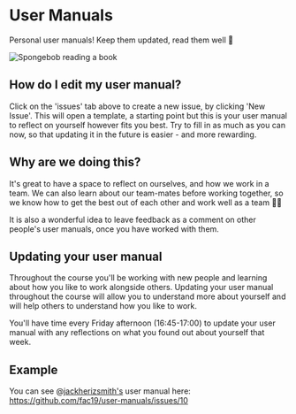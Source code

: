 # User Manuals
Personal user manuals! Keep them updated, read them well 📒

![Spongebob reading a book](https://media.giphy.com/media/WoWm8YzFQJg5i/giphy.gif)

## How do I edit my user manual?
Click on the 'issues' tab above to create a new issue, by clicking 'New Issue'.
This will open a template, a starting point but this is your user manual to reflect on yourself however fits you best. Try to fill in as much as you can now, so that updating it in the future is easier - and more rewarding.

## Why are we doing this?
It's great to have a space to reflect on ourselves, and how we work in a team. We can also learn about our team-mates before working together, so we know how to get the best out of each other and work well as a team 👭👬 

It is also a wonderful idea to leave feedback as a comment on other people's user manuals, once you have worked with them.

## Updating your user manual

Throughout the course you'll be working with new people and learning about how you like to work alongside others. Updating your user manual throughout the course will allow you to understand more about yourself and will help others to understand how you like to work.

You'll have time every Friday afternoon (16:45-17:00) to update your user manual with any reflections on what you found out about yourself that week.

## Example

You can see @[jackherizsmith's](https://github.com/jackherizsmith) user manual here: https://github.com/fac19/user-manuals/issues/10
